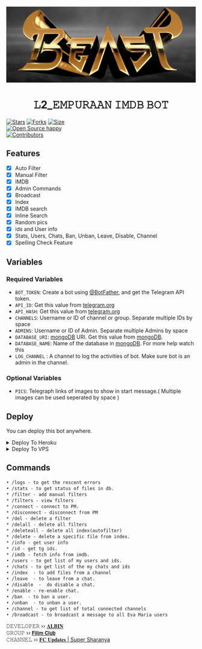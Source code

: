 <p align="center">
  <img src="beast.jpg" alt="BEAST 𝙸𝙼𝙳𝙱 𝙱𝙾𝚃">
</p>
<h1 align="center">
  <b>𝙻2_𝙴𝙼𝙿𝚄𝚁𝙰𝙰𝙽 𝙸𝙼𝙳𝙱 𝙱𝙾𝚃</b>
</h1>

[![Stars](https://img.shields.io/github/stars/Samantha-a/Film-Club?style=flat-square&color=green)](https://github.com/Samantha-a/Film-Club/stargazers)
[![Forks](https://img.shields.io/github/forks/Samantha-a/Film-Club?style=flat-square&color=blue)](https://github.com/Samantha-a/Film-Club/fork)
[![Size](https://img.shields.io/github/repo-size/Samantha-a/Film-Club?style=flat-square&color=red)](https://github.com/Samantha-a/Film-Club/)   
[![Open Source happy ](https://badges.frapsoft.com/os/v2/open-source.svg?v=103)](https://github.com/Samantha-a/Film-Club)   
[![Contributors](https://img.shields.io/github/contributors/Samantha-a/Film-Club?style=flat-square&color=green)](https://github.com/Samantha-a/Film-Club/graphs/contributors)
## Features

- [x] Auto Filter
- [x] Manual Filter
- [x] IMDB
- [x] Admin Commands
- [x] Broadcast
- [x] Index
- [x] IMDB search
- [x] Inline Search
- [x] Random pics
- [x] ids and User info 
- [x] Stats, Users, Chats, Ban, Unban, Leave, Disable, Channel
- [x] Spelling Check Feature

## Variables

### Required Variables
* `BOT_TOKEN`: Create a bot using [@BotFather](https://telegram.dog/BotFather), and get the Telegram API token.
* `API_ID`: Get this value from [telegram.org](https://my.telegram.org/apps)
* `API_HASH`: Get this value from [telegram.org](https://my.telegram.org/apps)
* `CHANNELS`: Username or ID of channel or group. Separate multiple IDs by space
* `ADMINS`: Username or ID of Admin. Separate multiple Admins by space
* `DATABASE_URI`: [mongoDB](https://www.mongodb.com) URI. Get this value from [mongoDB](https://www.mongodb.com).
* `DATABASE_NAME`: Name of the database in [mongoDB](https://www.mongodb.com). For more help watch this 
* `LOG_CHANNEL` : A channel to log the activities of bot. Make sure bot is an admin in the channel.
### Optional Variables
* `PICS`: Telegraph links of images to show in start message.( Multiple images can be used seperated by space )


## Deploy
You can deploy this bot anywhere.


<details><summary>Deploy To Heroku</summary>
<p>
<br>
<a href="https://heroku.com/deploy?template=https://github.com/JustinJaise/Beast">
  <img src="https://www.herokucdn.com/deploy/button.svg" alt="Deploy">
</a>
</p>
</details>

<details><summary>Deploy To VPS</summary>
<p>
<pre>
git clone https://github.com/Samantha-a/Film-Club
# Install Packages
pip3 install -r requirements.txt
Edit info.py with variables as given below then run bot
python3 bot.py
</pre>
</p>
</details>


## Commands
```
• /logs - to get the rescent errors
• /stats - to get status of files in db.
* /filter - add manual filters
* /filters - view filters
* /connect - connect to PM.
* /disconnect - disconnect from PM
* /del - delete a filter
* /delall - delete all filters
* /deleteall - delete all index(autofilter)
* /delete - delete a specific file from index.
* /info - get user info
* /id - get tg ids.
* /imdb - fetch info from imdb.
• /users - to get list of my users and ids.
• /chats - to get list of the my chats and ids 
• /index  - to add files from a channel
• /leave  - to leave from a chat.
• /disable  -  do disable a chat.
* /enable - re-enable chat.
• /ban  - to ban a user.
• /unban  - to unban a user.
• /channel - to get list of total connected channels
• /broadcast - to broadcast a message to all Eva Maria users
```

𝙳𝙴𝚅𝙴𝙻𝙾𝙿𝙴𝚁 ›› [𝐀𝐋𝐁𝐈𝐍](https://t.me/albintko)                                                                                                                                        
𝙶𝚁𝙾𝚄𝙿 ›› [𝗙𝗶𝗹𝗶𝗺 𝗖𝗹𝘂𝗯](https://t.me/moviebus2)                                             
𝙲𝙷𝙰𝙽𝙽𝙴𝙻 ›› [𝐅𝐂 𝐔𝐩𝐝𝐚𝐭𝐞𝐬 | Super Sharanya](https://t.me/+AMHw_K1wvOM3MTU9)
